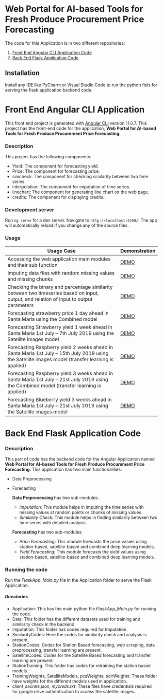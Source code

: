 # Web Portal for AI-based Tools for Fresh Produce Procurement Price Forecasting

The code for this Application is in two different repositories:
1. [Front End Angular CLI Application Code](https://github.com/Mohita21/VersatileFPApp)
2. [Back End Flask Application Code](https://github.com/Mohita21/Application_Backend)

## Installation
Install any IDE like PyCharm or Visual Studio Code to run the python fiels for serving the 
flask application backend code.

# Front End Angular CLI Application
This front end project is generated with [Angular CLI](https://github.com/angular/angular-cli) version 11.0.7. This project has the front-end code for the application, **Web Portal for AI-based Tools for
Fresh Produce Procurement Price Forecasting**.
### Description
This project has the following components:
- Yield: The component for forecasting yield.
- Price: The component for forecasting price.
- simcheck: The component for checking similarity between two time series.
- interpolation: The component for imputation of time series.
- linechart: The component for generating line chart on the web page.
- credits: The component for displaying credits.
### Development server

Run `ng serve` for a dev server. Navigate to `http://localhost:4200/`. The app will automatically reload if you change any of the source files.


### Usage


Usage Case | Demonstration |
--- | --- | 
Accessing the web application main modules and their sub function | [DEMO](https://drive.google.com/file/d/1-qq7tB_gRA5vKEoJI1UaYQXC80P4fnnA/view?usp=sharing) | 
Imputing data files with random missing values and missing chunks | [DEMO](https://drive.google.com/file/d/1Wuf2P1eDXZap-0SHWL1T-ktGSOB_UAa4/view?usp=sharing) | 
Checking the binary and percentage similarity between two timeseries based on input, output, and relation of input to output parameters | [DEMO](https://drive.google.com/file/d/1jW792C7xWBWGZEW7px8OtpMiUUJAZaNq/view?usp=sharing) | 
Forecasting strawberry price 1 day ahead in Santa Maria using the Combined model | [DEMO](https://drive.google.com/file/d/1FT_z-0Xcl5FvRC9H5FMeJJhGnhCskTur/view?usp=sharing) | 
Forecasting Strawberry yield 1 week ahead in Santa Maria 1st July – 7th July 2019 using the Satellite images model | [DEMO](https://drive.google.com/file/d/14gK8pihbbIGbZwFNTUjRghPcpFp-Y7LO/view?usp=sharing) |
Forecasting Raspberry yield 2 weeks ahead in Santa Maria 1st July – 15th July 2019 using the Satellite images model (transfer learning is applied) | [DEMO](https://drive.google.com/file/d/1wAViRhblL9wrtIt1fm-DeDxVEUkkQhj_/view?usp=sharing) |
Forecasting Raspberry yield 3 weeks ahead in Santa Maria 1st July – 21st July 2019 using the Combined model (transfer learning is applied) | [DEMO](https://drive.google.com/file/d/1hAXYftOst2uNwX9Ga0gw3rpWtX7aQcCO/view?usp=sharing) |
Forecasting Blueberry yield 3 weeks ahead in Santa Maria 1st July – 21st July 2019 using the Satellite images model | [DEMO](https://drive.google.com/file/d/1pdedRBak-u3F1N1fPRfL8qfmaQ83j9Vq/view?usp=sharing) |

# Back End Flask Application Code

### Description
This part of code has the backend code for the Angular Application named 
**Web Portal for AI-based Tools for Fresh Produce Procurement Price Forecasting**. This application has two main functionalities:
- Data Preprocessing
- Forecasting

    **Data Preprocessing** has two sub-modules:
    - *Imputation:* This module helps in imputing the time series with missing values at random points or chunks of missing values.
    - *Similarity Check:* This module helps in finding similarity between two time series with detailed analysis.
    
    **Forecasting** has two sub-modules:
    - *Price Forecasting:* This module forecasts the price values using station-based, satellite-based and combined deep learning models.
    - *Yield Forecasting:* This module forecasts the yield values using station-based, satellite-based and combined deep learning models.

  


### Running the code
Run the *FlaskApp_Main.py* file in the Application folder to serve the Flask Application.

##### Directories
- Application: This has the main python file *FlaskApp_Main.py* for running the code.
- Data: This folder has the different datasets used for training and similarity check in the backend.
- Imputation: This folder has codes required for Imputation.
- SimilarityCodes: Here the codes for similarity check and analysis is present.
- StationCodes: Codes for Station Based forecasting, web scraping, data preprocessing, transfer learning are present.
- SatelliteCodes: Codes for the Satellite Based forecasting and transfer learning are present.
- StationTraining: This folder has codes for retraining the station based models.
- TrainingWeights, SatelliteModels, pcaWeights, sclrWeights: These folder have weights for the different models used in application.
- *client_secrets.json*, *mycreds.txt*: These files have credentials required for google drive authentication to access the satellite images.
